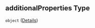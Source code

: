 ## additionalProperties Type

`object` ([Details](generic-properties-university-additionalproperties.md))
